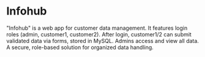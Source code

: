 # Infohub
"Infohub" is a web app for customer data management. It features login roles (admin, customer1, customer2). After login, customer1/2 can submit validated data via forms, stored in MySQL. Admins access and view all data. A secure, role-based solution for organized data handling.
